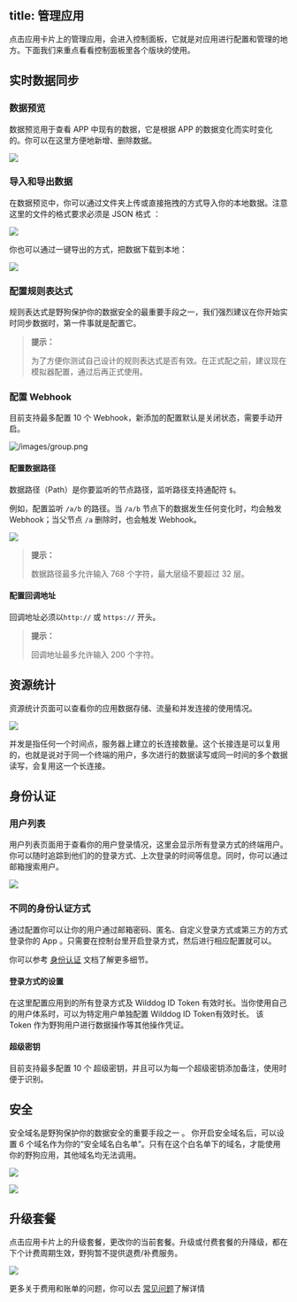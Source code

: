 title: 管理应用
---

点击应用卡片上的管理应用，会进入控制面板，它就是对应用进行配置和管理的地方。下面我们来重点看看控制面板里各个版块的使用。

## 实时数据同步

### 数据预览

数据预览用于查看 APP 中现有的数据，它是根据 APP 的数据变化而实时变化的。你可以在这里方便地新增、删除数据。

![](http://ocpo37x5v.bkt.clouddn.com/%E5%B1%8F%E5%B9%95%E5%BF%AB%E7%85%A7%202016-08-30%20%E4%B8%8B%E5%8D%8810.05.02.png)


### 导入和导出数据

在数据预览中，你可以通过文件夹上传或直接拖拽的方式导入你的本地数据。注意这里的文件的格式要求必须是 JSON 格式 ：

![](http://7u2r36.com1.z0.glb.clouddn.com/16-8-18/45083791.jpg)


你也可以通过一键导出的方式，把数据下载到本地：

![](http://7u2r36.com1.z0.glb.clouddn.com/16-8-18/32430219.jpg)

### 配置规则表达式


规则表达式是野狗保护你的数据安全的最重要手段之一，我们强烈建议在你开始实时同步数据时，第一件事就是配置它。

<blockquote class="notice">
  <p><strong>提示：</strong></p>
  为了方便你测试自己设计的规则表达式是否有效。在正式配之前，建议现在模拟器配置，通过后再正式使用。
</blockquote>


### 配置 Webhook

目前支持最多配置 10 个 Webhook，新添加的配置默认是关闭状态，需要手动开启。

<img src='/images/setwebhook.jpeg' alt="/images/group.png" >

#### 配置数据路径

数据路径（Path）是你要监听的节点路径，监听路径支持通配符 `$`。

例如，配置监听 `/a/b` 的路径。当 `/a/b` 节点下的数据发生任何变化时，均会触发 Webhook；当父节点 `/a` 删除时，也会触发 Webhook。

 <img src="/images/webhookpath.png" >

<blockquote class="notice">
  <p><strong>提示：</strong></p>
  数据路径最多允许输入 768 个字符，最大层级不要超过 32 层。
</blockquote>


#### 配置回调地址
回调地址必须以`http://` 或 `https://` 开头。
<blockquote class="notice">
  <p><strong>提示：</strong></p>
  回调地址最多允许输入 200 个字符。
</blockquote>


## 资源统计

资源统计页面可以查看你的应用数据存储、流量和并发连接的使用情况。

![](http://7u2r36.com1.z0.glb.clouddn.com/16-8-18/23554419.jpg)

并发是指任何一个时间点，服务器上建立的长连接数量。这个长接连是可以复用的，也就是说对于同一个终端的用户，多次进行的数据读写或同一时间的多个数据读写，会复用这一个长连接。

## 身份认证

### 用户列表

用户列表页面用于查看你的用户登录情况，这里会显示所有登录方式的终端用户。你可以随时追踪到他们的的登录方式、上次登录的时间等信息。同时，你可以通过邮箱搜索用户。

![](http://7u2r36.com1.z0.glb.clouddn.com/16-8-18/3057243.jpg)

### 不同的身份认证方式

通过配置你可以让你的用户通过邮箱密码、匿名、自定义登录方式或第三方的方式登录你的 App 。只需要在控制台里开启登录方式，然后进行相应配置就可以。

你可以参考 [身份认证](/guide/auth/core/concept.html) 文档了解更多细节。



#### 登录方式的设置

在这里配置应用到的所有登录方式及 Wilddog ID Token 有效时长。当你使用自己的用户体系时，可以为特定用户单独配置 Wilddog ID Token有效时长。
​该 Token 作为野狗用户进行数据操作等其他操作凭证。

#### 超级密钥

目前支持最多配置 10 个 超级密钥，并且可以为每一个超级密钥添加备注，使用时便于识别。


## 安全

安全域名是野狗保护你的数据安全的重要手段之一 。
你开启安全域名后，可以设置 6 个域名作为你的“安全域名白名单”。只有在这个白名单下的域名，才能使用你的野狗应用，其他域名均无法调用。

![](http://7u2r36.com1.z0.glb.clouddn.com/16-8-18/3348371.jpg)



![](http://7u2r36.com1.z0.glb.clouddn.com/16-8-18/5151856.jpg)

## 升级套餐

点击应用卡片上的升级套餐，更改你的当前套餐。升级或付费套餐的升降级，都在下个计费周期生效，野狗暂不提供退费/补费服务。

![](http://7u2r36.com1.z0.glb.clouddn.com/16-8-18/2437996.jpg)

更多关于费用和账单的问题，你可以去 [常见问题](https://z.wilddog.com/questions)了解详情

